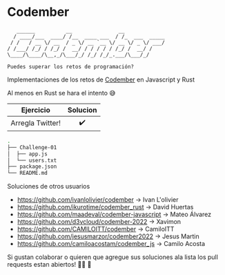 # Codember 

```
   ______          __               __             
  / ____/___  ____/ /__  ____ ___  / /_  ___  _____
 / /   / __ \/ __  / _ \/ __ `__ \/ __ \/ _ \/ ___/
/ /___/ /_/ / /_/ /  __/ / / / / / /_/ /  __/ /    
\____/\____/\__,_/\___/_/ /_/ /_/_.___/\___/_/   

Puedes superar los retos de programación?
```

Implementaciones de los retos de [Codember](https://codember.dev/) en Javascript y Rust

Al menos en Rust se hara el intento :sweat_smile: 


|   Ejercicio      |            Solucion          |
|      :-:         | :-:                          |                              
| Arregla Twitter! | :heavy_check_mark:           |

```sh
.
├── Challenge-01
│  ├── app.js
│  └── users.txt
├── package.json
└── README.md
```

Soluciones de otros usuarios


* https://github.com/ivanlolivier/codember -> Ivan L'olivier 
* https://github.com/ikurotime/codember_rust -> David Huertas
* https://github.com/maadeval/codember-javascript -> Mateo Álvarez
* https://github.com/d3vcloud/codember-2022 -> Xavimon
* https://github.com/CAMILOITT/codember -> CamiloITT
* https://github.com/jesusmarzor/codember2022 -> Jesus Martin
* https://github.com/camiloacostam/codember_js -> Camilo Acosta

Si gustan colaborar o quieren que agregue sus soluciones ala lista los pull requests estan abiertos! :man_technologist: :tada:
